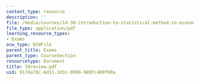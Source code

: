 ```yaml
---
content_type: resource
description: ''
file: /media/courses/14-30-introduction-to-statistical-method-in-economics-spring-2006/9174a78c6d113d3c0999989fc400f80a_l8review.pdf
file_type: application/pdf
learning_resource_types:
- Exams
ocw_type: OCWFile
parent_title: Exams
parent_type: CourseSection
resourcetype: Document
title: l8review.pdf
uid: 9174a78c-6d11-3d3c-0999-989fc400f80a
---
```


